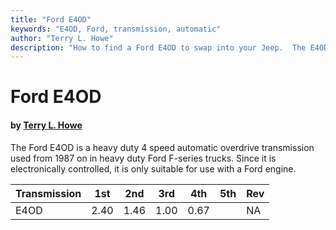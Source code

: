 ```yaml
---
title: "Ford E4OD"
keywords: "E4OD, Ford, transmission, automatic"
author: "Terry L. Howe"
description: "How to find a Ford E4OD to swap into your Jeep.  The E4OD is a electronically controlled 4 speed automatic overdrive transmission."
---
```


# Ford E4OD

#### by [Terry L. Howe](mailto:txh3202@worldnet.att.net)

The Ford E4OD is a heavy duty 4 speed automatic overdrive
transmission used from 1987 on in heavy duty Ford F-series
trucks.  Since it is electronically controlled, it is only
suitable for use with a Ford engine.

| Transmission | 1st | 2nd | 3rd | 4th | 5th | Rev |
| --- | --- | --- | --- | --- | --- | --- |
| E4OD | 2.40 | 1.46 | 1.00 | 0.67 |  | NA |